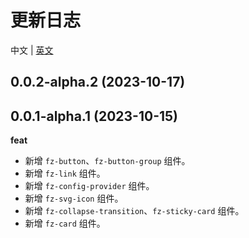 # 更新日志

中文 | [英文](https://github.com/fangzhioo/fz-ui/blob/master/CHANGELOG.en-US.md)

## 0.0.2-alpha.2 (2023-10-17)



## 0.0.1-alpha.1 (2023-10-15)

**feat**

- 新增 `fz-button`、`fz-button-group` 组件。
- 新增 `fz-link` 组件。
- 新增 `fz-config-provider` 组件。
- 新增 `fz-svg-icon` 组件。
- 新增 `fz-collapse-transition`、`fz-sticky-card` 组件。
- 新增 `fz-card` 组件。